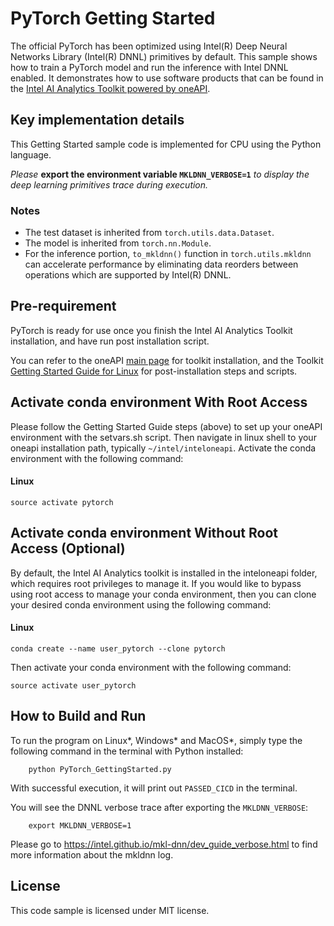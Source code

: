 # PyTorch Getting Started
The official PyTorch has been optimized using Intel(R) Deep Neural Networks Library (Intel(R) DNNL) primitives by default. This sample shows how to train a PyTorch model and run the inference with Intel DNNL enabled. It demonstrates how to use software products that can be found in the [Intel AI Analytics Toolkit powered by oneAPI](https://software.intel.com/content/www/us/en/develop/tools/oneapi/ai-analytics-toolkit.html). 


## Key implementation details
This Getting Started sample code is implemented for CPU using the Python language. 

*Please* **export the environment variable `MKLDNN_VERBOSE=1`** *to display the deep learning primitives trace during execution.*

### Notes
 - The test dataset is inherited from `torch.utils.data.Dataset`.
 - The model is inherited from `torch.nn.Module`.
 - For the inference portion, `to_mkldnn()` function in `torch.utils.mkldnn` can accelerate performance by eliminating data reorders between operations which are supported by Intel(R) DNNL.


## Pre-requirement

PyTorch is ready for use once you finish the Intel AI Analytics Toolkit installation, and have run post installation script.

You can refer to the oneAPI [main page](https://software.intel.com/en-us/oneapi) for toolkit installation, and the Toolkit [Getting Started Guide for Linux](https://software.intel.com/en-us/get-started-with-intel-oneapi-linux-get-started-with-the-intel-ai-analytics-toolkit) for post-installation steps and scripts.

## Activate conda environment With Root Access

Please follow the Getting Started Guide steps (above) to set up your oneAPI environment with the setvars.sh script. Then navigate in linux shell to your oneapi installation path, typically `~/intel/inteloneapi`. Activate the conda environment with the following command:

#### Linux
```
source activate pytorch
```

## Activate conda environment Without Root Access (Optional)

By default, the Intel AI Analytics toolkit is installed in the inteloneapi folder, which requires root privileges to manage it. If you would like to bypass using root access to manage your conda environment, then you can clone your desired conda environment using the following command:

#### Linux
```
conda create --name user_pytorch --clone pytorch
```

Then activate your conda environment with the following command:

```
source activate user_pytorch
```


## How to Build and Run 

To run the program on Linux*, Windows* and MacOS*, simply type the following command in the terminal with Python installed:

```
    python PyTorch_GettingStarted.py
```

With successful execution, it will print out `PASSED_CICD` in the terminal.

You will see the DNNL verbose trace after exporting the `MKLDNN_VERBOSE`:

```
    export MKLDNN_VERBOSE=1
```

Please go to https://intel.github.io/mkl-dnn/dev_guide_verbose.html to find more information about the mkldnn log. 

## License  
This code sample is licensed under MIT license.